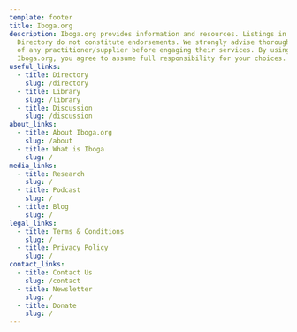 ```yaml
---
template: footer
title: Iboga.org
description: Iboga.org provides information and resources. Listings in our
  Directory do not constitute endorsements. We strongly advise thorough research
  of any practitioner/supplier before engaging their services. By using
  Iboga.org, you agree to assume full responsibility for your choices.
useful_links:
  - title: Directory
    slug: /directory
  - title: Library
    slug: /library
  - title: Discussion
    slug: /discussion
about_links:
  - title: About Iboga.org
    slug: /about
  - title: What is Iboga
    slug: /
media_links:
  - title: Research
    slug: /
  - title: Podcast
    slug: /
  - title: Blog
    slug: /
legal_links:
  - title: Terms & Conditions
    slug: /
  - title: Privacy Policy
    slug: /
contact_links:
  - title: Contact Us
    slug: /contact
  - title: Newsletter
    slug: /
  - title: Donate
    slug: /
---
```

